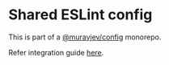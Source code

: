 # Shared ESLint config

This is part of a [@muravjev/config](https://github.com/muravjev/config) monorepo.

Refer integration guide [here](../../README.md#eslint).
